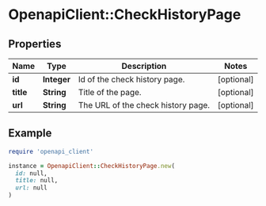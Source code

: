 # OpenapiClient::CheckHistoryPage

## Properties

| Name | Type | Description | Notes |
| ---- | ---- | ----------- | ----- |
| **id** | **Integer** | Id of the check history page. | [optional] |
| **title** | **String** | Title of the page. | [optional] |
| **url** | **String** | The URL of the check history page. | [optional] |

## Example

```ruby
require 'openapi_client'

instance = OpenapiClient::CheckHistoryPage.new(
  id: null,
  title: null,
  url: null
)
```

